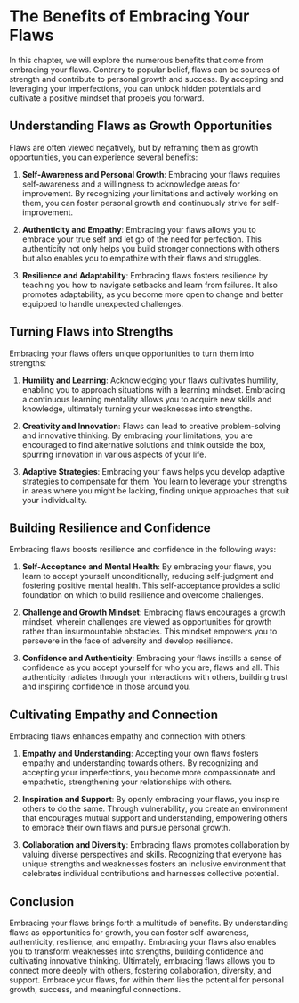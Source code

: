 The Benefits of Embracing Your Flaws
===============================================

In this chapter, we will explore the numerous benefits that come from embracing your flaws. Contrary to popular belief, flaws can be sources of strength and contribute to personal growth and success. By accepting and leveraging your imperfections, you can unlock hidden potentials and cultivate a positive mindset that propels you forward.

**Understanding Flaws as Growth Opportunities**
-----------------------------------------------

Flaws are often viewed negatively, but by reframing them as growth opportunities, you can experience several benefits:

1. **Self-Awareness and Personal Growth**: Embracing your flaws requires self-awareness and a willingness to acknowledge areas for improvement. By recognizing your limitations and actively working on them, you can foster personal growth and continuously strive for self-improvement.

2. **Authenticity and Empathy**: Embracing your flaws allows you to embrace your true self and let go of the need for perfection. This authenticity not only helps you build stronger connections with others but also enables you to empathize with their flaws and struggles.

3. **Resilience and Adaptability**: Embracing flaws fosters resilience by teaching you how to navigate setbacks and learn from failures. It also promotes adaptability, as you become more open to change and better equipped to handle unexpected challenges.

**Turning Flaws into Strengths**
--------------------------------

Embracing your flaws offers unique opportunities to turn them into strengths:

1. **Humility and Learning**: Acknowledging your flaws cultivates humility, enabling you to approach situations with a learning mindset. Embracing a continuous learning mentality allows you to acquire new skills and knowledge, ultimately turning your weaknesses into strengths.

2. **Creativity and Innovation**: Flaws can lead to creative problem-solving and innovative thinking. By embracing your limitations, you are encouraged to find alternative solutions and think outside the box, spurring innovation in various aspects of your life.

3. **Adaptive Strategies**: Embracing your flaws helps you develop adaptive strategies to compensate for them. You learn to leverage your strengths in areas where you might be lacking, finding unique approaches that suit your individuality.

**Building Resilience and Confidence**
--------------------------------------

Embracing flaws boosts resilience and confidence in the following ways:

1. **Self-Acceptance and Mental Health**: By embracing your flaws, you learn to accept yourself unconditionally, reducing self-judgment and fostering positive mental health. This self-acceptance provides a solid foundation on which to build resilience and overcome challenges.

2. **Challenge and Growth Mindset**: Embracing flaws encourages a growth mindset, wherein challenges are viewed as opportunities for growth rather than insurmountable obstacles. This mindset empowers you to persevere in the face of adversity and develop resilience.

3. **Confidence and Authenticity**: Embracing your flaws instills a sense of confidence as you accept yourself for who you are, flaws and all. This authenticity radiates through your interactions with others, building trust and inspiring confidence in those around you.

**Cultivating Empathy and Connection**
--------------------------------------

Embracing flaws enhances empathy and connection with others:

1. **Empathy and Understanding**: Accepting your own flaws fosters empathy and understanding towards others. By recognizing and accepting your imperfections, you become more compassionate and empathetic, strengthening your relationships with others.

2. **Inspiration and Support**: By openly embracing your flaws, you inspire others to do the same. Through vulnerability, you create an environment that encourages mutual support and understanding, empowering others to embrace their own flaws and pursue personal growth.

3. **Collaboration and Diversity**: Embracing flaws promotes collaboration by valuing diverse perspectives and skills. Recognizing that everyone has unique strengths and weaknesses fosters an inclusive environment that celebrates individual contributions and harnesses collective potential.

**Conclusion**
--------------

Embracing your flaws brings forth a multitude of benefits. By understanding flaws as opportunities for growth, you can foster self-awareness, authenticity, resilience, and empathy. Embracing your flaws also enables you to transform weaknesses into strengths, building confidence and cultivating innovative thinking. Ultimately, embracing flaws allows you to connect more deeply with others, fostering collaboration, diversity, and support. Embrace your flaws, for within them lies the potential for personal growth, success, and meaningful connections.
